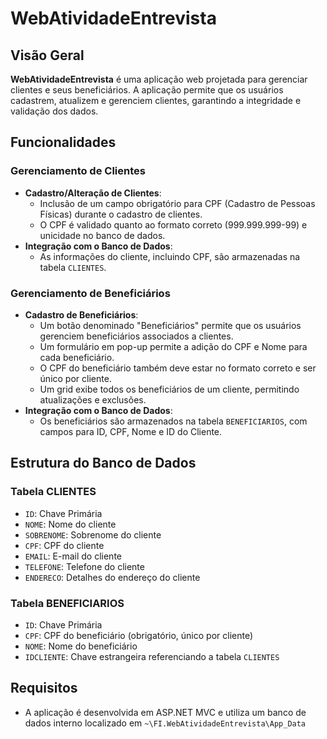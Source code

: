 # WebAtividadeEntrevista

## Visão Geral

**WebAtividadeEntrevista** é uma aplicação web projetada para gerenciar clientes e seus beneficiários. A aplicação permite que os usuários cadastrem, atualizem e gerenciem clientes, garantindo a integridade e validação dos dados.

## Funcionalidades

### Gerenciamento de Clientes
- **Cadastro/Alteração de Clientes**: 
  - Inclusão de um campo obrigatório para CPF (Cadastro de Pessoas Físicas) durante o cadastro de clientes.
  - O CPF é validado quanto ao formato correto (999.999.999-99) e unicidade no banco de dados.
- **Integração com o Banco de Dados**: 
  - As informações do cliente, incluindo CPF, são armazenadas na tabela `CLIENTES`.

### Gerenciamento de Beneficiários
- **Cadastro de Beneficiários**:
  - Um botão denominado "Beneficiários" permite que os usuários gerenciem beneficiários associados a clientes.
  - Um formulário em pop-up permite a adição do CPF e Nome para cada beneficiário.
  - O CPF do beneficiário também deve estar no formato correto e ser único por cliente.
  - Um grid exibe todos os beneficiários de um cliente, permitindo atualizações e exclusões.
- **Integração com o Banco de Dados**: 
  - Os beneficiários são armazenados na tabela `BENEFICIARIOS`, com campos para ID, CPF, Nome e ID do Cliente.

## Estrutura do Banco de Dados

### Tabela CLIENTES
- `ID`: Chave Primária
- `NOME`: Nome do cliente
- `SOBRENOME`: Sobrenome do cliente
- `CPF`: CPF do cliente
- `EMAIL`: E-mail do cliente
- `TELEFONE`: Telefone do cliente
- `ENDERECO`: Detalhes do endereço do cliente

### Tabela BENEFICIARIOS
- `ID`: Chave Primária
- `CPF`: CPF do beneficiário (obrigatório, único por cliente)
- `NOME`: Nome do beneficiário
- `IDCLIENTE`: Chave estrangeira referenciando a tabela `CLIENTES`

## Requisitos

- A aplicação é desenvolvida em ASP.NET MVC e utiliza um banco de dados interno localizado em `~\FI.WebAtividadeEntrevista\App_Data`
